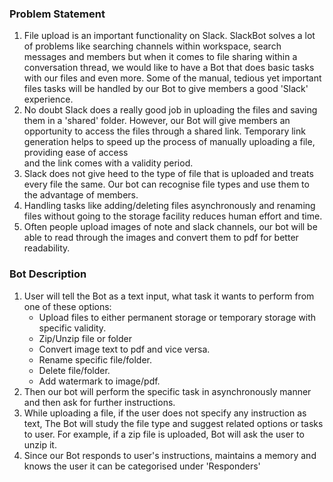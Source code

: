 ### Problem Statement
1. File upload is an important functionality on Slack. SlackBot solves a lot of problems like 
searching channels within workspace, search messages and members but when it comes to file sharing within a conversation thread, we would like to have a 
Bot that does basic tasks with our files and even more. Some of the manual, tedious yet important files tasks will be handled by our Bot to give members
a good 'Slack' experience.
2. No doubt Slack does a really good job in uploading the files and saving them in a 'shared' folder. However, our Bot will give members 
an opportunity to access the files through a shared link. Temporary link generation helps to speed up the process of manually uploading a file, providing ease
of access  
and the link comes with a validity period. 
3. Slack does not give heed to the type of file that is uploaded and treats every file the same. Our bot can recognise file types and use 
them to the advantage of members.
3. Handling tasks like adding/deleting files asynchronously and renaming files without going to the storage facility reduces human effort and time.
4. Often people upload images of note and slack channels, our bot will be able to read through the images and convert them to pdf for 
better readability.

### Bot Description

1. User will tell the Bot as a text input, what task it wants to perform from one of these options:
    - Upload files to either permanent storage or temporary storage with specific validity.
    - Zip/Unzip file or folder
    - Convert image text to pdf and vice versa.
    - Rename specific file/folder.
    - Delete file/folder.
    - Add watermark to image/pdf.
2. Then our bot will perform the specific task in asynchronously manner and then ask for further instructions.
3. While uploading a file, if the user does not specify any instruction as text, The Bot will study the file type and suggest related options or tasks
to user. For example, if a zip file is uploaded, Bot will ask the user to unzip it. 
4. Since our Bot responds to user's instructions, maintains a memory and knows the user it can be categorised under 'Responders'
